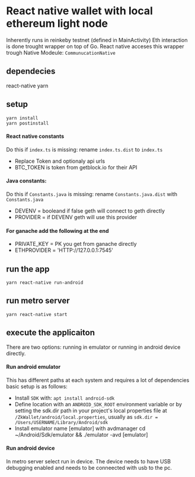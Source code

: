 # React native wallet with local ethereum light node
Inherently runs in reinkeby testnet (defined in MainActivity)
Eth interaction is done trought wrapper on top of Go.
React native acceses this wrapper trough Native Modeule: `CommunucationNative`

## dependecies
react-native
yarn

## setup
    yarn install
    yarn postinstall

#### React native constants
Do this if `index.ts` is missing:
rename  `index.ts.dist` to  `index.ts`
- Replace Token and optionaly api urls
- BTC_TOKEN is token from getblock.io for their API

#### Java constants:
Do this if `Constants.java` is missing:
rename `Constants.java.dist` with `Constants.java`
- DEVENV = booleand if false geth will connect to geth directly 
- PROVIDER = if DEVENV geth will use this provider

#### For ganache add the following at the end
- PRIVATE_KEY = PK you get from ganache directly
- ETHPROVIDER = 'HTTP://127.0.0.1:7545'

## run the app
    yarn react-native run-android

## run metro server
    yarn react-native start

## execute the applicaiton 
There are two options: running in emulator or running in android device directly.
#### Run android emulator 
This has different paths at each system and requires a lot of dependencies basic setup is as follows:
 - Install `SDK` with: `apt install android-sdk`
 - Define location with an `ANDROID_SDK_ROOT` environment variable or by setting the sdk.dir path in your project's local properties file at `/ZkWallet/android/local.properties`, usually as `sdk.dir = /Users/USERNAME/Library/Android/sdk`
 - Install emulator name [emulator] with avdmanager
    cd ~/Android/Sdk/emulator && ./emulator -avd [emulator]

#### Run android device
In metro server select run in device. The device needs to have USB debugging enabled and needs to be conneected with usb to the pc.


